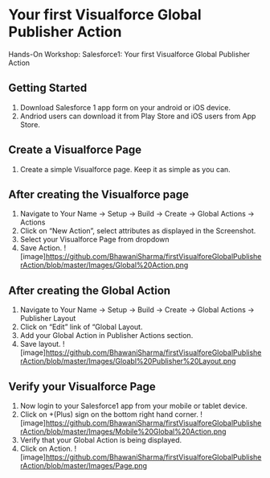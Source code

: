 Your first Visualforce Global Publisher Action
===================================
Hands-On Workshop: Salesforce1: Your first Visualforce Global Publisher Action

Getting Started
-----------------------------------
1. Download Salesforce 1 app form on your android or iOS device.
2. Andriod users can download it from Play Store and iOS users from App Store.

Create a Visualforce Page
----------------------------------
 1. Create a simple Visualforce page. Keep it as simple as you can.

After creating the Visualforce page
------------------------------------
1. Navigate to Your Name -> Setup -> Build -> Create -> Global Actions -> Actions
2. Click on “New  Action”, select attributes as displayed in the Screenshot. 
3. Select your Visualforce Page from dropdown
4. Save Action.
![image]https://github.com/BhawaniSharma/firstVisualforeGlobalPublisherAction/blob/master/Images/Global%20Action.png

After creating the Global Action
--------------------------------
1. Navigate to Your Name -> Setup -> Build -> Create -> Global Actions -> Publisher Layout
2. Click on “Edit” link of “Global Layout.
3. Add your Global Action in Publisher Actions section.
4. Save layout.
![image]https://github.com/BhawaniSharma/firstVisualforeGlobalPublisherAction/blob/master/Images/Gloabl%20Publisher%20Layout.png

Verify your Visualforce Page
-------------------------------
1. Now login to your Salesforce1  app from your mobile or tablet device.
2. Click on +(Plus) sign on the bottom right hand corner.
![image]https://github.com/BhawaniSharma/firstVisualforeGlobalPublisherAction/blob/master/Images/Mobile%20Global%20Action.png
3. Verify that your Global Action is being displayed. 
4. Click on Action.
![image]https://github.com/BhawaniSharma/firstVisualforeGlobalPublisherAction/blob/master/Images/Page.png